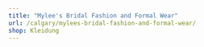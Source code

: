 ```yaml
---
title: "Mylee's Bridal Fashion and Formal Wear"
url: /calgary/mylees-bridal-fashion-and-formal-wear/
shop: Kleidung
---
```

